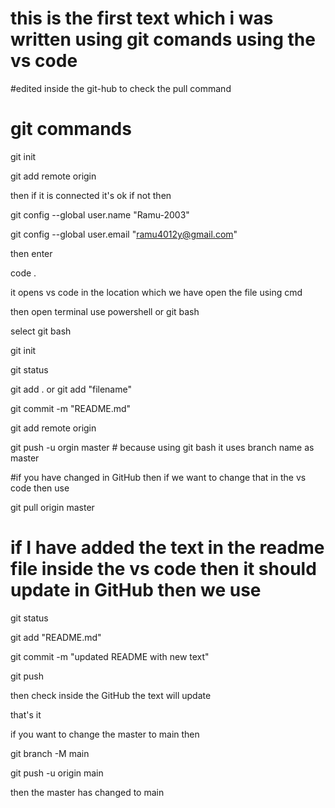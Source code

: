 # this is the first text which i was written using git comands using the vs code 

#edited inside the git-hub to check the pull command

# git commands

git init

git add remote origin <https>

then if it is connected it's ok if not then 

git config --global user.name "Ramu-2003"

git config --global user.email "ramu4012y@gmail.com"

then enter 

code .
 

it opens vs code in the location which we have open the file using cmd 

then  open terminal use powershell or git bash

select git bash

git init

git status

git add .     or git add "filename"

git commit -m "README.md"

git add remote origin <https>

git push -u orgin master    # because using git bash it uses branch name as master 


#if you have changed in GitHub then if we want to change that in the vs code then use 

git pull origin master


# if I have added the text in the readme file inside the vs code then it should update in GitHub then we use

git status 

git add "README.md"

git commit -m "updated README with new text"

git push

then check inside the GitHub  the text will update 

that's it 


if you want to change the master to main then 


git branch -M main

git push -u origin main


then the master has changed to main

